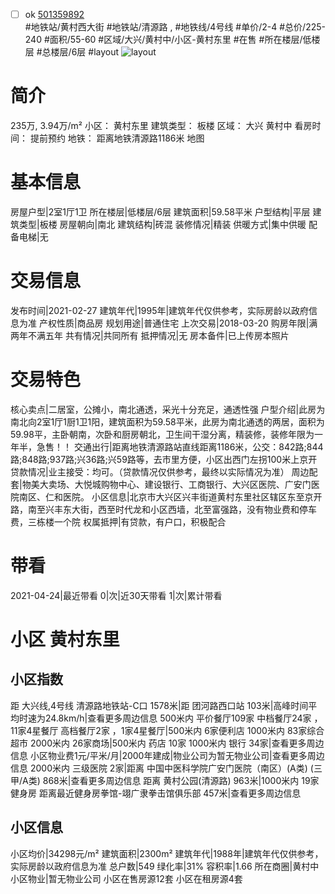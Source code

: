 - [ ] ok [501359892](https://bj.5i5j.com/ershoufang/501359892.html)  
 #地铁站/黄村西大街 #地铁站/清源路 ,  #地铁线/4号线
#单价/2-4 #总价/225-240 #面积/55-60   #区域/大兴/黄村中/小区-黄村东里 #在售 #所在楼层/低楼层 #总楼层/6层 #layout 
![layout](http://image2a.5i5j.com/bdir/layout/d2c7410573be4d5ab72c9635614289fa.jpg_P5.jpg) 
# 简介 
 235万,  3.94万/m² 
小区： 黄村东里
建筑类型： 板楼
区域： 大兴 黄村中
看房时间： 提前预约
地铁： 距离地铁清源路1186米 地图
# 基本信息 
 房屋户型|2室1厅1卫
所在楼层|低楼层/6层
建筑面积|59.58平米
户型结构|平层
建筑类型|板楼
房屋朝向|南北
建筑结构|砖混
装修情况|精装
供暖方式|集中供暖
配备电梯|无
# 交易信息 
 发布时间|2021-02-27
建筑年代|1995年|建筑年代仅供参考，实际房龄以政府信息为准
产权性质|商品房
规划用途|普通住宅
上次交易|2018-03-20
购房年限|满两年不满五年
共有情况|共同所有
抵押情况|无
房本备件|已上传房本照片
# 交易特色 
 核心卖点|二居室，公摊小，南北通透，采光十分充足，通透性强
户型介绍|此房为南北向2室1厅1厨1卫1阳，建筑面积为59.58平米，此房为南北通透的两居，面积为59.98平，主卧朝南，次卧和厨房朝北，卫生间干湿分离，精装修，装修年限为一年半，急售！！
交通出行|距离地铁清源路站直线距离1186米，公交：842路;844路;848路;937路;兴36路;兴59路等，去市里方便，小区出西门左拐100米上京开
贷款情况|业主接受：均可。（贷款情况仅供参考，最终以实际情况为准）
周边配套|物美大卖场、大悦城购物中心、建设银行、工商银行、大兴区医院、广安门医院南区、仁和医院。
小区信息|北京市大兴区兴丰街道黄村东里社区辖区东至京开路，南至兴丰东大街，西至时代龙和小区西墙，北至富强路，没有物业费和停车费，三栋楼一个院
权属抵押|有贷款，有户口，积极配合
# 带看 
 2021-04-24|最近带看	 0|次|近30天带看	 1|次|累计带看
# 小区 黄村东里
## 小区指数 
 距 大兴线,4号线 清源路地铁站-C口 1578米|距 团河路西口站 103米|高峰时间平均时速为24.8km/h|查看更多周边信息
500米内 平价餐厅109家
中档餐厅24家 ，11家4星餐厅
高档餐厅2家 ，1家4星餐厅|500米内 6家便利店
1000米内 83家综合超市
2000米内 26家商场|500米内 药店 10家
1000米内 银行 34家|查看更多周边信息
小区物业费1元/平米/月|2000年建成|物业公司为暂无物业公司|查看更多周边信息
2000米内 三级医院 2家|距离 中国中医科学院广安门医院（南区）(A类) (三甲/A类) 868米|查看更多周边信息
距离 黄村公园(清源路) 963米|1000米内 19家 健身房
距离最近健身房拳馆-翊广隶拳击馆俱乐部 457米|查看更多周边信息
## 小区信息 
 小区均价|34298元/m²
建筑面积|2300m²
建筑年代|1988年|建筑年代仅供参考，实际房龄以政府信息为准
总户数|549
绿化率|31%
容积率|1.66
所在商圈|黄村中
小区物业|暂无物业公司
小区在售房源12套
小区在租房源4套

